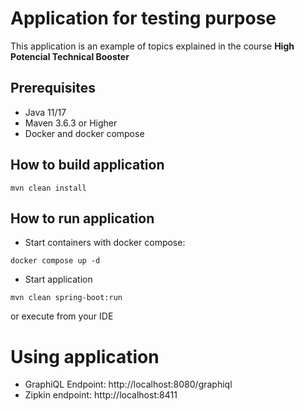 # Application for testing purpose

This application is an example of topics explained in the course **High Potencial Technical Booster**

## Prerequisites

- Java 11/17
- Maven 3.6.3 or Higher
- Docker and docker compose

## How to build application

```
mvn clean install
```

## How to run application

- Start containers with docker compose:

```
docker compose up -d
```

- Start application

```
mvn clean spring-boot:run
```

or execute from your IDE

# Using application

- GraphiQL Endpoint: http://localhost:8080/graphiql
- Zipkin endpoint: http://localhost:8411
